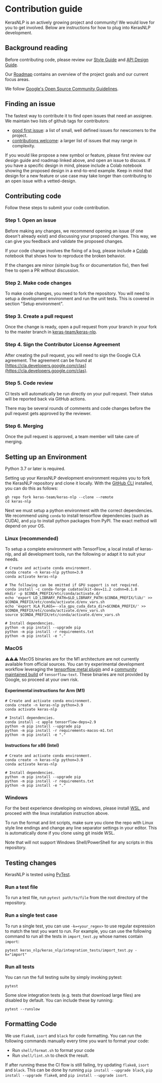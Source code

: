# Contribution guide

KerasNLP is an actively growing project and community! We would love for you
to get involved. Below are instructions for how to plug into KerasNLP
development.

## Background reading

Before contributing code, please review our [Style Guide](STYLE_GUIDE.md) and
[API Design Guide](API_DESIGN_GUIDE.md).

Our [Roadmap](ROADMAP.md) contains an overview of the project goals and our
current focus areas.

We follow
[Google's Open Source Community Guidelines](https://opensource.google/conduct/).

## Finding an issue

The fastest way to contribute it to find open issues that need an assignee. We
maintain two lists of github tags for contributors:

 - [good first issue](https://github.com/keras-team/keras-nlp/issues?q=is%3Aissue+is%3Aopen+label%3A%22good+first+issue%22):
   a list of small, well defined issues for newcomers to the project.
 - [contributions welcome](https://github.com/keras-team/keras-nlp/issues?q=is%3Aissue+is%3Aopen+label%3A%22contributions+welcome%22):
   a larger list of issues that may range in complexity.

If you would like propose a new symbol or feature, please first review our
design guide and roadmap linked above, and open an issue to discuss. If you have
a specific design in mind, please include a Colab notebook showing the proposed
design in a end-to-end example. Keep in mind that design for a new feature or
use case may take longer than contributing to an open issue with a
vetted-design.

## Contributing code

Follow these steps to submit your code contribution.

### Step 1. Open an issue

Before making any changes, we recommend opening an issue (if one doesn't already
exist) and discussing your proposed changes. This way, we can give you feedback
and validate the proposed changes.

If your code change involves the fixing of a bug, please include a
[Colab](https://colab.research.google.com/) notebook that shows
how to reproduce the broken behavior.

If the changes are minor (simple bug fix or documentation fix), then feel free
to open a PR without discussion.

### Step 2. Make code changes

To make code changes, you need to fork the repository. You will need to setup a
development environment and run the unit tests. This is covered in section
"Setup environment".

### Step 3. Create a pull request

Once the change is ready, open a pull request from your branch in your fork to
the master branch in 
[keras-team/keras-nlp](https://github.com/keras-team/keras-nlp).

### Step 4. Sign the Contributor License Agreement

After creating the pull request, you will need to sign the Google CLA agreement.
The agreement can be found at
[https://cla.developers.google.com/clas](https://cla.developers.google.com/clas).

### Step 5. Code review

CI tests will automatically be run directly on your pull request.  Their
status will be reported back via GitHub actions.

There may be several rounds of comments and code changes before the pull
request gets approved by the reviewer.

### Step 6. Merging

Once the pull request is approved, a team member will take care of merging.

## Setting up an Environment

Python 3.7 or later is required.

Setting up your KerasNLP development environment requires you to fork the
KerasNLP repository and clone it locally. With the
[GitHub CLI](https://github.com/cli/cli) installed, you can do this as follows:

```shell
gh repo fork keras-team/keras-nlp --clone --remote
cd keras-nlp
```

Next we must setup a python environment with the correct dependencies. We
recommend using `conda` to install tensorflow dependencies (such as CUDA), and
`pip` to install python packages from PyPI. The exact method will depend on your
OS.

### Linux (recommended)

To setup a complete environment with TensorFlow, a local install of keras-nlp,
and all development tools, run the following or adapt it to suit your needs.

```shell
# Create and activate conda environment.
conda create -n keras-nlp python=3.9
conda activate keras-nlp

# The following can be omitted if GPU support is not required.
conda install -c conda-forge cudatoolkit-dev=11.2 cudnn=8.1.0
mkdir -p $CONDA_PREFIX/etc/conda/activate.d/
echo 'export LD_LIBRARY_PATH=$LD_LIBRARY_PATH:$CONDA_PREFIX/lib/' >> $CONDA_PREFIX/etc/conda/activate.d/env_vars.sh
echo 'export XLA_FLAGS=--xla_gpu_cuda_data_dir=$CONDA_PREFIX/' >> $CONDA_PREFIX/etc/conda/activate.d/env_vars.sh
source $CONDA_PREFIX/etc/conda/activate.d/env_vars.sh

# Install dependencies.
python -m pip install --upgrade pip
python -m pip install -r requirements.txt
python -m pip install -e "."
```

### MacOS

⚠️⚠️⚠️ MacOS binaries are for the M1 architecture are not currently available from
official sources. You can try experimental development workflow leveraging the
[tensorflow metal plugin](https://developer.apple.com/metal/tensorflow-plugin/)
and a [community maintained build](https://github.com/sun1638650145/Libraries-and-Extensions-for-TensorFlow-for-Apple-Silicon)
of `tensorflow-text`. These binaries are not provided by Google, so proceed at
your own risk.

#### Experimental instructions for Arm (M1)

```shell
# Create and activate conda environment.
conda create -n keras-nlp python=3.9
conda activate keras-nlp

# Install dependencies.
conda install -c apple tensorflow-deps=2.9
python -m pip install --upgrade pip
python -m pip install -r requirements-macos-m1.txt
python -m pip install -e "."
```

#### Instructions for x86 (Intel)

```shell
# Create and activate conda environment.
conda create -n keras-nlp python=3.9
conda activate keras-nlp

# Install dependencies.
python -m pip install --upgrade pip
python -m pip install -r requirements.txt
python -m pip install -e "."
```

### Windows

For the best experience developing on windows, please install
[WSL](https://learn.microsoft.com/en-us/windows/wsl/install), and proceed with
the linux installation instruction above.

To run the format and lint scripts, make sure you clone the repo with Linux
style line endings and change any line separator settings in your editor.
This is automatically done if you clone using git inside WSL.

Note that will not support Windows Shell/PowerShell for any scripts in this
repository.

## Testing changes

KerasNLP is tested using [PyTest](https://docs.pytest.org/en/6.2.x/).

### Run a test file

To run a test file, run `pytest path/to/file` from the root directory of the
repository.

### Run a single test case

To run a single test, you can use `-k=<your_regex>`
to use regular expression to match the test you want to run. For example, you
can use the following command to run all the tests in `import_test.py`
whose names contain `import`:

```shell
pytest keras_nlp/keras_nlp/integration_tests/import_test.py -k="import"
```

### Run all tests

You can run the full testing suite by simply invoking pytest:

```shell
pytest
```

Some slow integration tests (e.g. tests that download large files) are
disabled by default. You can include these by running:

```shell
pytest --runslow
```

## Formatting Code

We use `flake8`, `isort` and `black` for code formatting.  You can run
the following commands manually every time you want to format your code:

- Run `shell/format.sh` to format your code
- Run `shell/lint.sh` to check the result.

If after running these the CI flow is still failing, try updating `flake8`,
`isort` and `black`. This can be done by running `pip install --upgrade black`,
`pip install --upgrade flake8`, and `pip install --upgrade isort`.
